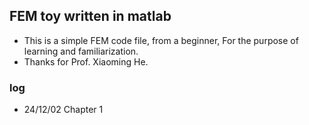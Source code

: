 ## FEM toy written in matlab
  
* This is a simple FEM code file, from a beginner, For the purpose of learning and familiarization.
* Thanks for Prof. Xiaoming He.

### log
* 24/12/02  Chapter 1  